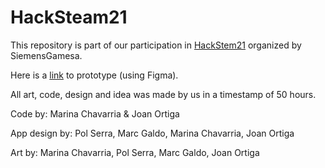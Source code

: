 # HackSteam21

This repository is part of our participation in [HackStem21](https://spanishstartups.es/uncategorized/hackstem-2021/) organized by SiemensGamesa.

Here is a [link](https://www.figma.com/proto/LINZUx5SO6snluzmuAm0OI/Project?node-id=34%3A15&scaling=scale-down&page-id=0%3A1&starting-point-node-id=34%3A15&show-proto-sidebar=1
) to prototype (using Figma).

All art, code, design and idea was made by us in a timestamp of 50 hours.

Code by: Marina Chavarria & Joan Ortiga

App design by: Pol Serra, Marc Galdo, Marina Chavarria, Joan Ortiga

Art by:  Marina Chavarria, Pol Serra, Marc Galdo, Joan Ortiga
